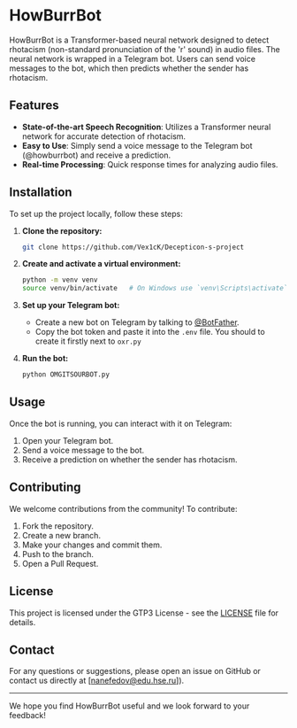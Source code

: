 # HowBurrBot

HowBurrBot is a Transformer-based neural network designed to detect rhotacism (non-standard pronunciation of the 'r' sound) in audio files. The neural network is wrapped in a Telegram bot. Users can send voice messages to the bot, which then predicts whether the sender has rhotacism.

## Features

- **State-of-the-art Speech Recognition**: Utilizes a Transformer neural network for accurate detection of rhotacism.
- **Easy to Use**: Simply send a voice message to the Telegram bot (@howburrbot) and receive a prediction.
- **Real-time Processing**: Quick response times for analyzing audio files.

## Installation

To set up the project locally, follow these steps:

1. **Clone the repository:**
    ```bash
    git clone https://github.com/Vex1cK/Decepticon-s-project
    ```

2. **Create and activate a virtual environment:**
    ```bash
    python -m venv venv
    source venv/bin/activate   # On Windows use `venv\Scripts\activate`
    ```

3. **Set up your Telegram bot:**
    - Create a new bot on Telegram by talking to [@BotFather](https://t.me/BotFather).
    - Copy the bot token and paste it into the `.env` file. You should to create it firstly next to `oxr.py`

4. **Run the bot:**
    ```bash
    python OMGITSOURBOT.py
    ```

## Usage

Once the bot is running, you can interact with it on Telegram:

1. Open your Telegram bot.
2. Send a voice message to the bot.
3. Receive a prediction on whether the sender has rhotacism.

## Contributing

We welcome contributions from the community! To contribute:

1. Fork the repository.
2. Create a new branch.
3. Make your changes and commit them.
4. Push to the branch.
5. Open a Pull Request.

## License

This project is licensed under the GTP3 License - see the [LICENSE](LICENSE) file for details.

## Contact

For any questions or suggestions, please open an issue on GitHub or contact us directly at [nanefedov@edu.hse.ru]).

---

We hope you find HowBurrBot useful and we look forward to your feedback!
